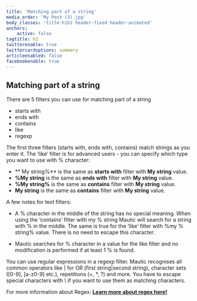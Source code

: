 ```yaml
---
title: 'Matching part of a string'
media_order: 'My Post (3).jpg'
body_classes: 'title-h1h2 header-fixed header-animated'
anchors:
    active: false
tagtitle: h2
twitterenable: true
twittercardoptions: summary
articleenabled: false
facebookenable: true
---
```


## Matching part of a string
There are 5 filters you can use for matching part of a string 

* starts with
* ends with
* contains
* like
* regexp

The first three filters (starts with, ends with, contains) match strings as you enter it. The ‘like’ filter is for advanced users - you can specify which type you want to use with % character:

* ** My string%** is the same as **starts with** filter with **My string** value.
* **%My string** is the same as **ends with** filter with **My string** value.
* **%My string%** is the same as **contains** filter with **My string** value.
* **My string** is the same as **contains** filter with **My string** value.

A few notes for text filters:

* A % character in the middle of the string has no special meaning. When using the ‘contains’ filter with my % string Mautic will search for a string with % in the middle. The same is true for the ‘like’ filter with %my % string% value. There is no need to escape this character.

* Mautic searches for % character in a value for the like filter and no modification is performed if at least 1 % is found.

You can use regular expressions in a regexp filter. Mautic recognises all common operators like | for OR (first string|second string), character sets ([0-9], [a-z0-9] etc.), repetitions (+, *, ?) and more. 
You have to escape special characters with \ if you want to use them as matching characters. 


For more information about Regex: **[Learn more about regex here!](https://dev.mysql.com/doc/refman/5.7/en/regexp.html)**

